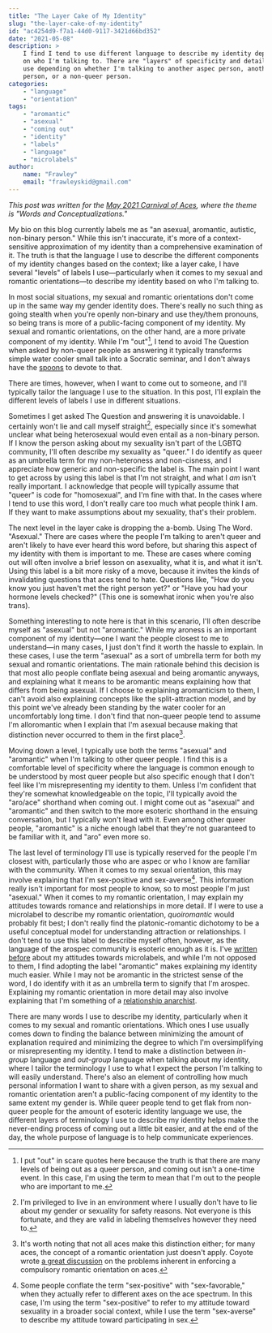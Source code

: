 ```yaml
---
title: "The Layer Cake of My Identity"
slug: "the-layer-cake-of-my-identity"
id: "ac4254d9-f7a1-44d0-9117-3421d66bd352"
date: "2021-05-08"
description: >
    I find I tend to use different language to describe my identity depending
    on who I'm talking to. There are "layers" of specificity and detail I will
    use depending on whether I'm talking to another aspec person, another queer
    person, or a non-queer person.
categories:
    - "language"
    - "orientation"
tags:
    - "aromantic"
    - "asexual"
    - "coming out"
    - "identity"
    - "labels"
    - "language"
    - "microlabels"
author:
    name: "Frawley"
    email: "frawleyskid@gmail.com"
---
```


*This post was written for the [May 2021 Carnival of
Aces](https://bringonthepigeons.wordpress.com/2021/05/05/carnival-of-aces-call-for-submissions-may-2021-word-and-conceptualizations/),
where the theme is "Words and Conceptualizations."*

My bio on this blog currently labels me as "an asexual, aromantic, autistic,
non-binary person." While this isn't inaccurate, it's more of a
context-sensitive approximation of my identity than a comprehensive examination
of it. The truth is that the language I use to describe the different
components of my identity changes based on the context; like a layer cake, I
have several "levels" of labels I use—particularly when it comes to my sexual
and romantic orientations—to describe my identity based on who I'm talking to.

In most social situations, my sexual and romantic orientations don't come up in
the same way my gender identity does. There's really no such thing as going
stealth when you're openly non-binary and use they/them pronouns, so being
trans is more of a public-facing component of my identity. My sexual and
romantic orientations, on the other hand, are a more private component of my
identity. While I'm "out"[^1], I tend to avoid The Question when asked by
non-queer people as answering it typically transforms simple water cooler small
talk into a Socratic seminar, and I don't always have the
[spoons](https://butyoudontlooksick.com/articles/written-by-christine/the-spoon-theory/)
to devote to that.

There are times, however, when I want to come out to someone, and I'll
typically tailor the language I use to the situation. In this post, I'll
explain the different levels of labels I use in different situations.

Sometimes I get asked The Question and answering it is unavoidable. I certainly
won't lie and call myself straight[^2], especially since it's somewhat unclear
what being heterosexual would even entail as a non-binary person. If I know the
person asking about my sexuality isn't part of the LGBTQ community, I'll often
describe my sexuality as "queer." I do identify as queer as an umbrella term
for my non-heteroness and non-cisness, and I appreciate how generic and
non-specific the label is. The main point I want to get across by using this
label is that I'm not straight, and what I *am* isn't really important. I
acknowledge that people will typically assume that "queer" is code for
"homosexual", and I'm fine with that. In the cases where I tend to use this
word, I don't really care too much what people think I am. If they want to make
assumptions about my sexuality, that's their problem.

The next level in the layer cake is dropping the a-bomb. Using The Word.
"Asexual." There are cases where the people I'm talking to aren't queer and
aren't likely to have ever heard this word before, but sharing this aspect of
my identity with them is important to me. These are cases where coming out will
often involve a brief lesson on asexuality, what it is, and what it isn't.
Using this label is a bit more risky of a move, because it invites the kinds of
invalidating questions that aces tend to hate. Questions like, "How do you know
you just haven't met the right person yet?" or "Have you had your hormone
levels checked?" (This one is somewhat ironic when you're also trans).

Something interesting to note here is that in this scenario, I'll often
describe myself as "asexual" but not "aromantic." While my aroness is an
important component of my identity—one I want the people closest to me to
understand—in many cases, I just don't find it worth the hassle to explain. In
these cases, I use the term "asexual" as a sort of umbrella term for both my
sexual and romantic orientations. The main rationale behind this decision is
that most allo people conflate being asexual and being aromantic anyways, and
explaining what it means to be aromantic means explaining how that differs from
being asexual. If I choose to explaining aromanticism to them, I can't avoid
also explaining concepts like the split-attraction model, and by this point
we've already been standing by the water cooler for an uncomfortably long time.
I don't find that non-queer people tend to assume I'm alloromantic when I
explain that I'm asexual because making that distinction never occurred to them
in the first place[^3].

Moving down a level, I typically use both the terms "asexual" and "aromantic"
when I'm talking to other queer people. I find this is a comfortable level of
specificity where the language is common enough to be understood by most queer
people but also specific enough that I don't feel like I'm misrepresenting my
identity to them. Unless I'm confident that they're somewhat knowledgeable on
the topic, I'll typically avoid the "aro/ace" shorthand when coming out. I
might come out as "asexual" and "aromantic" and then switch to the more
esoteric shorthand in the ensuing conversation, but I typically won't lead with
it. Even among other queer people, "aromantic" is a niche enough label that
they're not guaranteed to be familiar with it, and "aro" even more so.

The last level of terminology I'll use is typically reserved for the people I'm
closest with, particularly those who are aspec or who I know are familiar with
the community. When it comes to my sexual orientation, this may involve
explaining that I'm sex-positive and sex-averse[^4]. This information really
isn't important for most people to know, so to most people I'm just "asexual."
When it comes to my romantic orientation, I may explain my attitudes towards
romance and relationships in more detail. If I were to use a microlabel to
describe my romantic orientation, *quoiromantic* would probably fit best; I
don't really find the platonic-romantic dichotomy to be a useful conceptual
model for understanding attraction or relationships. I don't tend to use this
label to describe myself often, however, as the language of the arospec
community is esoteric enough as it is. I've [written
before](https://nothingradical.blog/2020/06/17/deconstructing-label-culture/)
about my attitudes towards microlabels, and while I'm not opposed to them, I
find adopting the label "aromantic" makes explaining my identity much easier.
While I may not be aromantic in the strictest sense of the word, I do identify
with it as an umbrella term to signify that I'm arospec. Explaining my romantic
orientation in more detail may also involve explaining that I'm something of a
[relationship
anarchist](https://nothingradical.blog/2020/06/14/what-is-relationship-anarchy/).

There are many words I use to describe my identity, particularly when it comes
to my sexual and romantic orientations. Which ones I use usually comes down to
finding the balance between minimizing the amount of explanation required and
minimizing the degree to which I'm oversimplifying or misrepresenting my
identity. I tend to make a distinction between *in-group* language and
*out-group* language when talking about my identity, where I tailor the
terminology I use to what I expect the person I'm talking to will easily
understand. There's also an element of controlling how much personal
information I want to share with a given person, as my sexual and romantic
orientation aren't a public-facing component of my identity to the same extent
my gender is. While queer people tend to get flak from non-queer people for the
amount of esoteric identity language we use, the different layers of
terminology I use to describe my identity helps make the never-ending process
of coming out a little bit easier, and at the end of the day, the whole purpose
of language is to help communicate experiences.

[^1]: I put "out" in scare quotes here because the truth is that there are many
  levels of being out as a queer person, and coming out isn't a one-time event.
  In this case, I'm using the term to mean that I'm out to the people who are
  important to me.
[^2]: I'm privileged to live in an environment where I usually don't have to
  lie about my gender or sexuality for safety reasons. Not everyone is this
  fortunate, and they are valid in labeling themselves however they need to.
[^3]: It's worth noting that not all aces make this distinction either; for
  many aces, the concept of a romantic orientation just doesn't apply. Coyote
  wrote [a great
  discussion](https://theacetheist.wordpress.com/2021/04/15/a-quoiromantic-perspective-on-compulsory-romantic-orientation/)
  on the problems inherent in enforcing a compulsory romantic orientation on
  aces.
[^4]: Some people conflate the term "sex-positive" with "sex-favorable," when
  they actually refer to different axes on the ace spectrum. In this case, I'm
  using the term "sex-positive" to refer to my attitude toward sexuality in a
  broader social context, while I use the term "sex-averse" to describe my
  attitude toward participating in sex.
